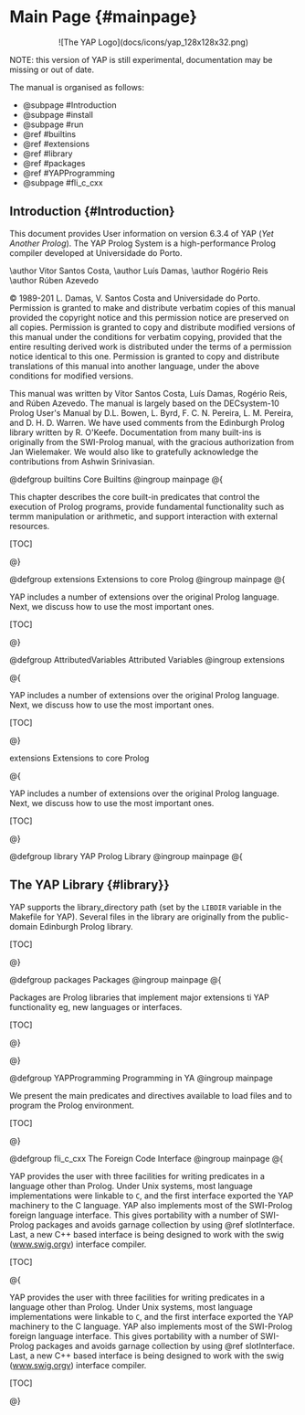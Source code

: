 Main Page {#mainpage}
=========

<center>
![The YAP Logo](docs/icons/yap_128x128x32.png)
</center>

NOTE: this version of YAP is still experimental, documentation may be missing or out of date.


The manual is organised as follows:

+ @subpage #Introduction
+ @subpage #install
+ @subpage #run
+ @ref #builtins
+ @ref #extensions
+ @ref #library
+ @ref #packages
+ @ref #YAPProgramming
+ @subpage #fli_c_cxx


##  Introduction {#Introduction}

This document provides User information on version 6.3.4 of
YAP (<em>Yet Another Prolog</em>). The YAP Prolog System is a
high-performance Prolog compiler developed at Universidade do
Porto.

\author Vitor Santos Costa,
\author Luís Damas,
\author Rogério Reis
\author Rúben Azevedo


© 1989-201 L. Damas, V. Santos Costa and Universidade
do Porto.
Permission is granted to make and distribute verbatim copies of this manual provided the copyright notice and this permission notice are preserved on all copies.
Permission is granted to copy and distribute modified versions of this manual under the conditions for verbatim copying, provided that the entire resulting derived work is distributed under the terms of a permission notice identical to this one.
Permission is granted to copy and distribute translations of this manual into another language, under the above conditions for modified versions.

This manual was written by Vítor Santos Costa,
Luís Damas, Rogério Reis, and Rúben Azevedo. The
manual is largely based on the DECsystem-10 Prolog User's Manual by
D.L. Bowen, L. Byrd, F. C. N. Pereira, L. M. Pereira, and
D. H. D. Warren. We have  used comments from the Edinburgh Prolog
library written by R. O'Keefe. Documentation from many built-ins is
originally from the SWI-Prolog manual, with the gracious authorization
from
Jan Wielemaker. We would also like to gratefully
acknowledge the contributions from Ashwin Srinivasian.


@defgroup 	builtins Core	Builtins
@ingroup mainpage
@{

This chapter describes the core built-in predicates  that control the execution of
Prolog programs, provide fundamental functionality such as termm manipulation or arithmetic, and support interaction with external
resources.

[TOC]

@}			

@defgroup  extensions Extensions to core Prolog
@ingroup mainpage
@{

YAP includes a number of extensions over the original Prolog
language. Next, we discuss how to use the most important ones.

[TOC]

@}


@defgroup AttributedVariables Attributed Variables
@ingroup extensions

@{

YAP includes a number of extensions over the original Prolog
language. Next, we discuss how to use the most important ones.

[TOC]

@}

extensions Extensions to core Prolog

@{

YAP includes a number of extensions over the original Prolog
language. Next, we discuss how to use the most important ones.

[TOC]

@}


@defgroup library YAP Prolog Library
@ingroup mainpage
	  @{

## The YAP Library {#library}}

 YAP supports
 the library_directory path (set by the
  `LIBDIR` variable in the Makefile for YAP). Several files in the
  library are originally from the public-domain Edinburgh Prolog library.

[TOC]

@}


@defgroup packages Packages
@ingroup mainpage
@{

Packages are Prolog libraries that implement major extensions ti YAP
functionality eg, new languages or interfaces.

[TOC]

@}


@}

@defgroup YAPProgramming Programming in YA
@ingroup mainpage

We present the main predicates and directives available to load
    files and to program the Prolog environment.

[TOC]

@}

@defgroup fli_c_cxx The Foreign Code Interface
@ingroup mainpage
@{

YAP provides the user with three facilities for writing
predicates in a language other than Prolog. Under Unix systems,
most language implementations were linkable to `C`, and the first interface exported  the YAP machinery to the C language. YAP also implements most of the SWI-Prolog foreign language interface.
This gives portability with a number of SWI-Prolog packages and avoids garnage collection by using @ref slotInterface. Last, a new C++ based interface is
being designed to work with the swig (www.swig.orgv) interface compiler.


[TOC]


@{

YAP provides the user with three facilities for writing
predicates in a language other than Prolog. Under Unix systems,
most language implementations were linkable to `C`, and the first interface exported  the YAP machinery to the C language. YAP also implements most of the SWI-Prolog foreign language interface.
This gives portability with a number of SWI-Prolog packages and avoids garnage collection by using @ref slotInterface. Last, a new C++ based interface is
being designed to work with the swig (www.swig.orgv) interface compiler.


[TOC]

@}